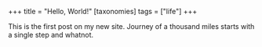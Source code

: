 +++
title = "Hello, World!"
[taxonomies]
tags = ["life"]
+++

This is the first post on my new site.
Journey of a thousand miles starts with a single step and whatnot.

